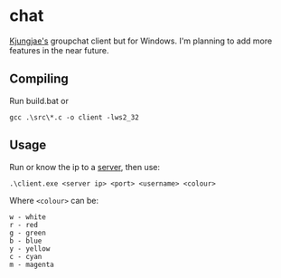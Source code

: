 # chat
[Kjungjae's](https://kyungjae.com/projects/tcpip-group-chat-application/) groupchat client but for Windows. I'm planning to add more features in the near future.

## Compiling
Run build.bat or
```
gcc .\src\*.c -o client -lws2_32 
```

## Usage
Run or know the ip to a [server](https://kyungjae.com/projects/tcpip-group-chat-application/#Server:~:text=Source%20Code-,Server,%7D%20//%20end%20of%20handle_err,-Client), then use:
```
.\client.exe <server ip> <port> <username> <colour>
```
Where ``<colour>`` can be:
```
w - white
r - red
g - green
b - blue
y - yellow
c - cyan
m - magenta
```
